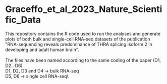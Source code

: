 # Graceffo_et_al_2023_Nature_Scientific_Data
This repository contains the R code used to run the analyses and generate plots of both bulk and single-cell RNA-seq datasets of the publication "RNA-sequencing reveals predominance of THRA splicing isoform 2 in developing and adult human brain".\
\
The files have been named according to the same coding of the paper (D1, D2.. D6)\
D1, D2, D3 and D4 -> bulk RNA-seq\
D5, D6 -> single cell RNA-seq\
